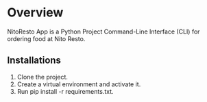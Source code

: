 # Overview
NitoResto App is a Python Project Command-Line Interface (CLI) for ordering food at Nito Resto.

## Installations
1. Clone the project.
2. Create a virtual environment and activate it.
3. Run pip install -r requirements.txt.
